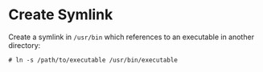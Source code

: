 # Create Symlink

Create a symlink in `/usr/bin` which references to an executable in another directory:

```console
# ln -s /path/to/executable /usr/bin/executable
```
